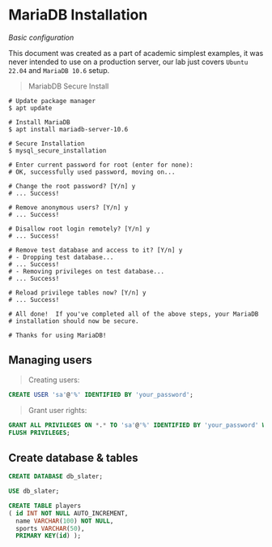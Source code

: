 # MariaDB Installation
*Basic configuration*

<aside class="notice">
This document was created as a part of academic simplest examples, it was never intended to use on a production server, our lab just covers <code>Ubuntu 22.04</code> and <code>MariaDB 10.6</code> setup.
</aside>

> MariabDB Secure Install

```shell
# Update package manager
$ apt update

# Install MariaDB
$ apt install mariadb-server-10.6

# Secure Installation
$ mysql_secure_installation

# Enter current password for root (enter for none): 
# OK, successfully used password, moving on...

# Change the root password? [Y/n] y
# ... Success!

# Remove anonymous users? [Y/n] y
# ... Success!

# Disallow root login remotely? [Y/n] y
# ... Success!

# Remove test database and access to it? [Y/n] y
# - Dropping test database...
# ... Success!
# - Removing privileges on test database...
# ... Success!

# Reload privilege tables now? [Y/n] y
# ... Success!

# All done!  If you've completed all of the above steps, your MariaDB
# installation should now be secure.

# Thanks for using MariaDB!
```
## Managing users

> Creating users:
> 
```sql
CREATE USER 'sa'@'%' IDENTIFIED BY 'your_password';
```

> Grant user rights:

```sql
GRANT ALL PRIVILEGES ON *.* TO 'sa'@'%' IDENTIFIED BY 'your_password' WITH GRANT OPTION;
FLUSH PRIVILEGES;
```

## Create database & tables

```sql
CREATE DATABASE db_slater;

USE db_slater;

CREATE TABLE players  
( id INT NOT NULL AUTO_INCREMENT,  
  name VARCHAR(100) NOT NULL,  
  sports VARCHAR(50),
  PRIMARY KEY(id) );
```
